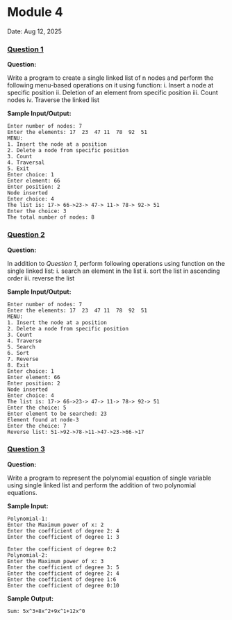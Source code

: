 # Module 4

Date: Aug 12, 2025

### [Question 1](./lab_4_1.c)

**Question:**

Write a program to create a single linked list of n nodes and perform the following menu-based operations on it using function:
i. Insert a node at specific position
ii. Deletion of an element from specific position
iii. Count nodes
iv. Traverse the linked list

**Sample Input/Output:**
```
Enter number of nodes: 7
Enter the elements: 17  23  47 11  78  92  51
MENU:
1. Insert the node at a position
2. Delete a node from specific position
3. Count
4. Traversal
5. Exit
Enter choice: 1
Enter element: 66
Enter position: 2
Node inserted
Enter choice: 4
The list is: 17-> 66->23-> 47-> 11-> 78-> 92-> 51
Enter the choice: 3
The total number of nodes: 8
```

### [Question 2](./lab_4_2.c)

**Question:**

In addition to *Question 1*, perform following operations using function on the single linked list:
i. search an element in the list
ii. sort the list in ascending order
iii. reverse the list

**Sample Input/Output:**
```
Enter number of nodes: 7
Enter the elements: 17  23  47 11  78  92  51
MENU:
1. Insert the node at a position
2. Delete a node from specific position
3. Count
4. Traverse
5. Search
6. Sort
7. Reverse
8. Exit
Enter choice: 1
Enter element: 66
Enter position: 2
Node inserted
Enter choice: 4
The list is: 17-> 66->23-> 47-> 11-> 78-> 92-> 51
Enter the choice: 5
Enter element to be searched: 23
Element found at node-3
Enter the choice: 7
Reverse list: 51->92->78->11->47->23->66->17
```

### [Question 3](./lab_4_3.c)

**Question:**

Write a program to represent the polynomial equation of single variable using single linked list and perform the addition of two polynomial equations.

**Sample Input:**
```
Polynomial-1:
Enter the Maximum power of x: 2
Enter the coefficient of degree 2: 4
Enter the coefficient of degree 1: 3
 
Enter the coefficient of degree 0:2
Polynomial-2:
Enter the Maximum power of x: 3
Enter the coefficient of degree 3: 5
Enter the coefficient of degree 2: 4
Enter the coefficient of degree 1:6
Enter the coefficient of degree 0:10
```
**Sample Output:**
```
Sum: 5x^3+8x^2+9x^1+12x^0
```
